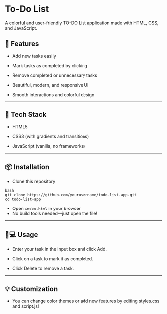 # To-Do List

A colorful and user-friendly TO-DO List application made with HTML, CSS, and JavaScript.
<div align="center"> </div>

## 🚀 Features
- Add new tasks easily

- Mark tasks as completed by clicking

- Remove completed or unnecessary tasks

- Beautiful, modern, and responsive UI

- Smooth interactions and colorful design

---

## 🌈 Tech Stack
- HTML5

- CSS3 (with gradients and transitions)

- JavaScript (vanilla, no frameworks)

---

## 📦 Installation
- Clone this repository
```
bash
git clone https://github.com/yourusername/todo-list-app.git
cd todo-list-app
```
- Open ```index.html``` in your browser
- No build tools needed—just open the file!

---

## 🧑💻 Usage
- Enter your task in the input box and click Add.

- Click on a task to mark it as completed.

- Click Delete to remove a task.

---
## 💡 Customization
- You can change color themes or add new features by editing styles.css and script.js!

